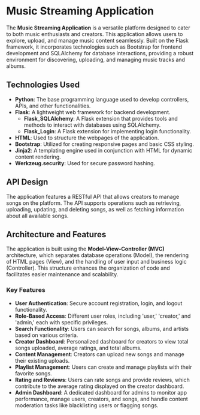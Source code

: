 # Music Streaming Application

The **Music Streaming Application** is a versatile platform designed to cater to both music enthusiasts and creators. This application allows users to explore, upload, and manage music content seamlessly. Built on the Flask framework, it incorporates technologies such as Bootstrap for frontend development and SQLAlchemy for database interactions, providing a robust environment for discovering, uploading, and managing music tracks and albums.

## Technologies Used

- **Python**: The base programming language used to develop controllers, APIs, and other functionalities.
- **Flask**: A lightweight web framework for backend development.
  - **Flask_SQLAlchemy**: A Flask extension that provides tools and methods to interact with databases using SQLAlchemy.
  - **Flask_Login**: A Flask extension for implementing login functionality.
- **HTML**: Used to structure the webpages of the application.
- **Bootstrap**: Utilized for creating responsive pages and basic CSS styling.
- **Jinja2**: A templating engine used in conjunction with HTML for dynamic content rendering.
- **Werkzeug.security**: Used for secure password hashing.

## API Design

The application features a RESTful API that allows creators to manage songs on the platform. The API supports operations such as retrieving, uploading, updating, and deleting songs, as well as fetching information about all available songs.

## Architecture and Features

The application is built using the **Model-View-Controller (MVC)** architecture, which separates database operations (Model), the rendering of HTML pages (View), and the handling of user input and business logic (Controller). This structure enhances the organization of code and facilitates easier maintenance and scalability.

### Key Features

- **User Authentication**: Secure account registration, login, and logout functionality.
- **Role-Based Access**: Different user roles, including 'user,' 'creator,' and 'admin,' each with specific privileges.
- **Search Functionality**: Users can search for songs, albums, and artists based on various criteria.
- **Creator Dashboard**: Personalized dashboard for creators to view total songs uploaded, average ratings, and total albums.
- **Content Management**: Creators can upload new songs and manage their existing uploads.
- **Playlist Management**: Users can create and manage playlists with their favorite songs.
- **Rating and Reviews**: Users can rate songs and provide reviews, which contribute to the average rating displayed on the creator dashboard.
- **Admin Dashboard**: A dedicated dashboard for admins to monitor app performance, manage users, creators, and songs, and handle content moderation tasks like blacklisting users or flagging songs.
